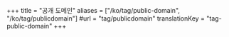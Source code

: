 +++
title = "공개 도메인"
aliases = ["/ko/tag/public-domain", "/ko/tag/publicdomain"]
#url = "tag/publicdomain"
translationKey = "tag-public-domain"
+++
